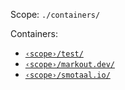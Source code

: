 Scope: `./containers/`

Containers:
- [`‹scope›/test/`](#test)
- [`‹scope›/markout.dev/`](#markout.dev)
- [`‹scope›/smotaal.io/`](#smotaal.io)
